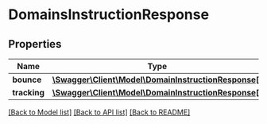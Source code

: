# DomainsInstructionResponse

## Properties
Name | Type | Description | Notes
------------ | ------------- | ------------- | -------------
**bounce** | [**\Swagger\Client\Model\DomainInstructionResponse[]**](DomainInstructionResponse.md) |  | 
**tracking** | [**\Swagger\Client\Model\DomainInstructionResponse[]**](DomainInstructionResponse.md) |  | 

[[Back to Model list]](../../README.md#documentation-for-models) [[Back to API list]](../../README.md#documentation-for-api-endpoints) [[Back to README]](../../README.md)


